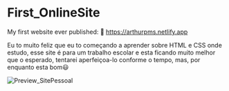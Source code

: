 # First_OnlineSite
My first website ever published: 🔗 https://arthurpms.netlify.app

Eu to muito feliz que eu to começando a aprender sobre HTML e CSS onde estudo, esse site é para um trabalho escolar e
esta ficando muito melhor que o esperado, tentarei aperfeiçoa-lo conforme o tempo, mas, por enquanto esta bom😃

![Preview_SitePessoal](https://user-images.githubusercontent.com/105455105/177905116-fbcd7bbf-7e96-4fb3-851f-e575c70039c9.png)
